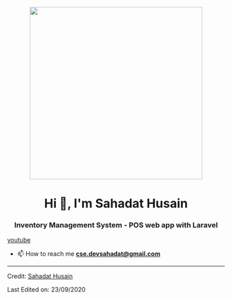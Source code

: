 <p align="center"><img src="https://res.cloudinary.com/dtfbvvkyp/image/upload/v1566331377/laravel-logolockup-cmyk-red.svg" width="400"></p>

<h1 align="center">Hi 👋, I'm Sahadat Husain</h1>
<h3 align="center">Inventory Management System - POS web app with Laravel</h3>

<a href="https://www.youtube.com/devsahadat">youtube</a><br/>

- 📫 How to reach me **cse.devsahadat@gmail.com**

----
Credit: [Sahadat Husain](https://github.com/devsahadat)

Last Edited on: 23/09/2020


